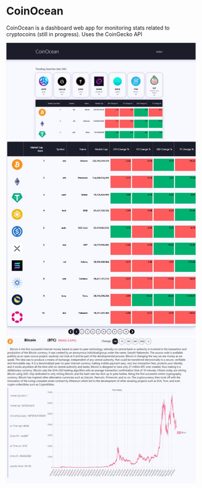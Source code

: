 # CoinOcean
CoinOcean is a dashboard web app for monitoring stats related to cryptocoins (still in progress).
Uses the CoinGecko API

![Home Screen](https://github.com/Catapa/CoinOcean/blob/master/Screenshots/homepage_screenshot.JPG)
![Stats Table](https://github.com/Catapa/CoinOcean/blob/master/Screenshots/cointable_screenshot.JPG)
![Detail Page](https://github.com/Catapa/CoinOcean/blob/master/Screenshots/detailpage_screenshot.JPG)

